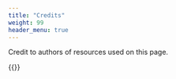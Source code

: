 ```yaml
---
title: "Credits"
weight: 99
header_menu: true
---
```

Credit to authors of resources used on this page.

{{<extlink text="cantaloupe icon by Yu luck from the Noun Project" href="https://thenounproject.com/browse/icons/term/cantelope/"  icon="fa fa-external-link">}}<br>

